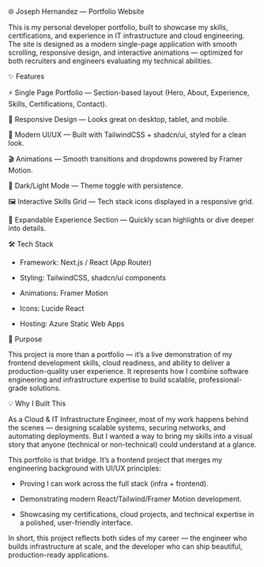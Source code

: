 🌐 Joseph Hernandez — Portfolio Website

This is my personal developer portfolio, built to showcase my skills, certifications, and experience in IT infrastructure and cloud engineering. The site is designed as a modern single-page application with smooth scrolling, responsive design, and interactive animations — optimized for both recruiters and engineers evaluating my technical abilities.

✨ Features

⚡ Single Page Portfolio — Section-based layout (Hero, About, Experience, Skills, Certifications, Contact).

📱 Responsive Design — Looks great on desktop, tablet, and mobile.

🎨 Modern UI/UX — Built with TailwindCSS + shadcn/ui, styled for a clean look.

🎬 Animations — Smooth transitions and dropdowns powered by Framer Motion.

🌙 Dark/Light Mode — Theme toggle with persistence.

🖼️ Interactive Skills Grid — Tech stack icons displayed in a responsive grid.

📂 Expandable Experience Section — Quickly scan highlights or dive deeper into details.

🛠️ Tech Stack

  - Framework: Next.js / React (App Router)

  - Styling: TailwindCSS, shadcn/ui components

  - Animations: Framer Motion

  - Icons: Lucide React

  - Hosting: Azure Static Web Apps

📌 Purpose

This project is more than a portfolio — it’s a live demonstration of my frontend development skills, cloud readiness, and ability to deliver a production-quality user experience. It represents how I combine software engineering and infrastructure expertise to build scalable, professional-grade solutions.

💡 Why I Built This

As a Cloud & IT Infrastructure Engineer, most of my work happens behind the scenes — designing scalable systems, securing networks, and automating deployments. But I wanted a way to bring my skills into a visual story that anyone (technical or non-technical) could understand at a glance.

This portfolio is that bridge. It’s a frontend project that merges my engineering background with UI/UX principles:

  - Proving I can work across the full stack (infra + frontend).

  - Demonstrating modern React/Tailwind/Framer Motion development.

  - Showcasing my certifications, cloud projects, and technical expertise in a polished, user-friendly interface.

In short, this project reflects both sides of my career — the engineer who builds infrastructure at scale, and the developer who can ship beautiful, production-ready applications.
